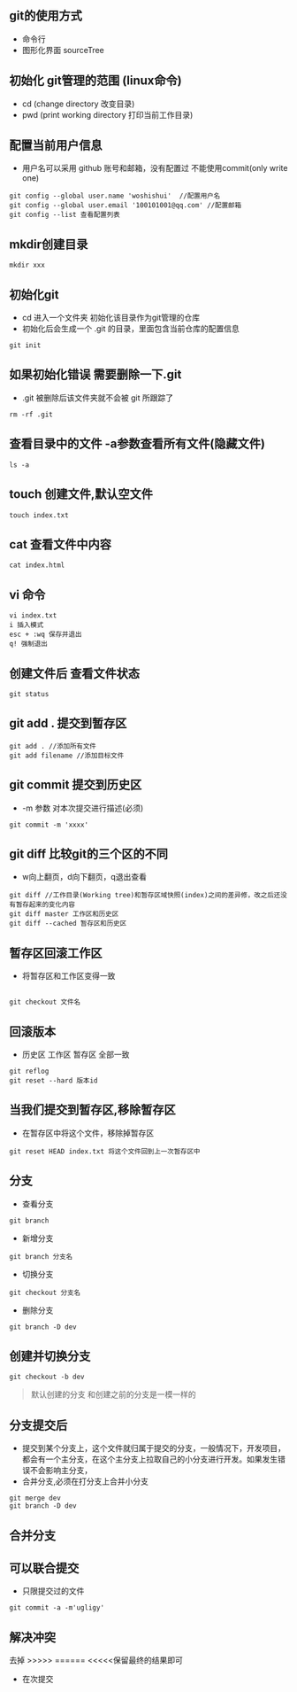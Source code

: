 ## git的使用方式 
- 命令行 
- 图形化界面 sourceTree

## 初始化 git管理的范围 (linux命令)
- cd (change directory 改变目录)
- pwd (print working directory 打印当前工作目录)

## 配置当前用户信息
- 用户名可以采用 github 账号和邮箱，没有配置过 不能使用commit(only write one)
```
git config --global user.name 'woshishui'  //配置用户名
git config --global user.email '100101001@qq.com' //配置邮箱
git config --list 查看配置列表
``` 

## mkdir创建目录
```
mkdir xxx
```

## 初始化git
- cd 进入一个文件夹 初始化该目录作为git管理的仓库
- 初始化后会生成一个 .git 的目录，里面包含当前仓库的配置信息
```
git init
```
## 如果初始化错误 需要删除一下.git
- .git 被删除后该文件夹就不会被 git 所跟踪了
```
rm -rf .git
```

## 查看目录中的文件 -a参数查看所有文件(隐藏文件)
```
ls -a
```

## touch 创建文件,默认空文件
```
touch index.txt
```

## cat 查看文件中内容
```
cat index.html
```

## vi 命令
```
vi index.txt
i 插入模式
esc + :wq 保存并退出
q! 强制退出
```

## 创建文件后 查看文件状态
```
git status
```

## git add . 提交到暂存区
```
git add . //添加所有文件
git add filename //添加目标文件

```

## git commit 提交到历史区
- -m 参数 对本次提交进行描述(必须)
```
git commit -m 'xxxx'
```

## git diff 比较git的三个区的不同
- w向上翻页，d向下翻页，q退出查看

```
git diff //工作目录(Working tree)和暂存区域快照(index)之间的差异修，改之后还没有暂存起来的变化内容
git diff master 工作区和历史区
git diff --cached 暂存区和历史区
```

## 暂存区回滚工作区
- 将暂存区和工作区变得一致
```

git checkout 文件名
```

## 回滚版本
- 历史区 工作区 暂存区 全部一致
```
git reflog
git reset --hard 版本id
```

## 当我们提交到暂存区,移除暂存区
- 在暂存区中将这个文件，移除掉暂存区
```
git reset HEAD index.txt 将这个文件回到上一次暂存区中
```

## 分支
- 查看分支
```
git branch
```
- 新增分支
```
git branch 分支名
```
- 切换分支
```
git checkout 分支名
```
- 删除分支
```
git branch -D dev
```

## 创建并切换分支
```
git checkout -b dev
```
> 默认创建的分支 和创建之前的分支是一模一样的

## 分支提交后
- 提交到某个分支上，这个文件就归属于提交的分支，一般情况下，开发项目，都会有一个主分支，在这个主分支上拉取自己的小分支进行开发。如果发生错误不会影响主分支，
- 合并分支,必须在打分支上合并小分支
```
git merge dev
git branch -D dev
```

## 合并分支


## 可以联合提交
- 只限提交过的文件
```
git commit -a -m'ugligy'
```

## 解决冲突
去掉 >>>>>  ====== <<<<<保留最终的结果即可

- 在次提交




